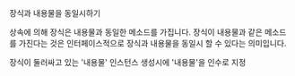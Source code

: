 장식과 내용물을 동일시하기

상속에 의해 장식은 내용물과 동일한 메소드를 가집니다. 
장식이 내용물과 같은 메소드를 가진다는 것은 인터페이스적으로 장식과 내용물을 동일시 할 수 있다는 의미입니다.

장식이 둘러싸고 있는 '내용물' 인스턴스 생성시에 '내용물'을 인수로 지정